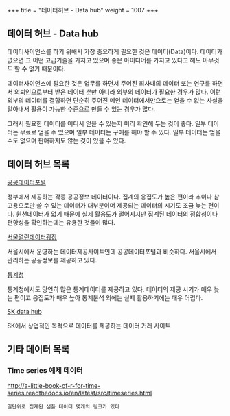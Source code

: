 +++
title = "데이터허브 - Data hub"
weight = 1007
+++

## 데이터 허브 - Data hub

데이터사이언스를 하기 위해서 가장 중요하게 필요한 것은 데이터(Data)이다.  데이터가 없으면 그 어떤 고급기술을 가지고 있으며 좋은 아이디어를 가지고 있다고 해도 아무것도 할 수 없기 때문이다.

데이터사이언스에 필요한 것은 업무를 하면서 주어진 회사내의 데이터 또는 연구를 하면서 의뢰인으로부터 받은 데이터 뿐만 아니라 외부의 데이터가 필요한 경우가 많다. 이런 외부의 데이터를 결합하면 단순히 주어진 메인 데이터에서만으로는 얻을 수 없는 사실을 알아내서 활용이 가능한 수준으로 만들 수 있는 경우가 많다.


그래서 필요한 데이터를 어디서 얻을 수 있는지 미리 확인해 두는 것이 좋다.  일부 데이터는 무료로 얻을 수 있으며 일부 데이터는 구매를 해야 할 수 있다.  일부 데이터는 얻을 수도 없으며 판매하지도 않는 것이 있을 수 있다.

## 데이터 허브 목록

[공공데이터포털](http://data.go.kr/)

정부에서 제공하는 각종 공공정보 데이터이다.  집계의 응집도가 높은 편이라 추이나 참고용으로만 쓸 수 있는 데이터가 대부분이며 제공되는 데이터의 시기도 조금 늦는 편이다.  원천데이터가 없기 때문에 실제 활용도가 떨어지지만 집계된 데이터의 정합성이나 편향성을 확인하는데는 유용한 것들이 많다.

[서울열린데이터광장](http://data.seoul.go.kr/)

서울시에서 운영하는 데이터제공사이트인데 공공데이터포털과 비슷하다. 서울시에서 관리하는 공공정보를 제공하고 있다.

[통계청](http://kostat.go.kr/)

통계청에서도 당연히 많은 통계데이터를 제공하고 있다. 데이터의 제공 시기가 매우 늦는 편이고 응집도가 매우 높아 통계분석 외에는 실제 활용하기에는 매우 어렵다.

[SK data hub](./sk_data_hub)

SK에서 상업적인 목적으로 데이터를 제공하는 데이터 거래 사이트

## 기타 데이터 목록

### Time series 예제 데이터

http://a-little-book-of-r-for-time-series.readthedocs.io/en/latest/src/timeseries.html

    일단위로 집계된 샘플 데이터 몇개의 링크가 있다

